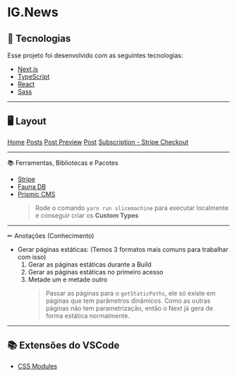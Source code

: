 # IG.News

## 🚀 Tecnologias

Esse projeto foi desenvolvido com as seguintes tecnologias:

- [Next.js](https://nextjs.org/)
- [TypeScript](https://www.typescriptlang.org/)
- [React](https://reactjs.org)
- [Sass](https://sass-lang.com/)

---

## 🖥 Layout

[Home](/docs/images/home.png)
[Posts](/docs/images/posts.png)
[Post Preview](/docs/images/post-preview.png)
[Post](/docs/images/post.png)
[Subscription - Stripe Checkout](/docs/images/stripe-checkout.png)

---

📚 Ferramentas, Bibliotecas e Pacotes

- [Stripe](https://stripe.com/br)
- [Fauna DB](https://fauna.com/)
- [Prismic CMS](https://prismic.io/)
  > Rode o comando `yarn run slicemachine` para executar localmente e conseguir criar os **Custom Types**

---

✏ Anotações (Conhecimento)

- Gerar páginas estáticas: (Temos 3 formatos mais comuns para trabalhar com isso)
  1.  Gerar as páginas estáticas durante a Build
  2.  Gerar as páginas estáticas no primeiro acesso
  3.  Metade um e metade outro
      > Passar as páginas para o `getStaticPaths`, ele só existe em páginas que tem parâmetros dinâmicos. Como as outras páginas não tem parametrização, então o Next já gera de forma estática normalmente.

---

## 📚 Extensões do VSCode

- [CSS Modules](https://marketplace.visualstudio.com/items?itemName=clinyong.vscode-css-modules)
